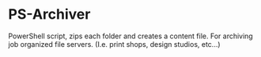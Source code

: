 # PS-Archiver
PowerShell script, zips each folder and creates a content file. For archiving job organized file servers. (I.e. print shops, design studios, etc...)
